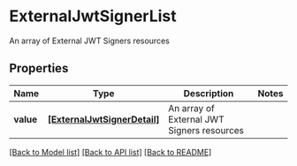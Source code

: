 # ExternalJwtSignerList

An array of External JWT Signers resources

## Properties
Name | Type | Description | Notes
------------ | ------------- | ------------- | -------------
**value** | [**[ExternalJwtSignerDetail]**](ExternalJwtSignerDetail.md) | An array of External JWT Signers resources | 

[[Back to Model list]](../README.md#documentation-for-models) [[Back to API list]](../README.md#documentation-for-api-endpoints) [[Back to README]](../README.md)


